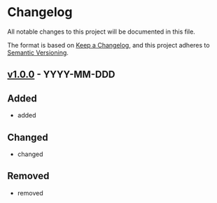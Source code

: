 # Changelog

<!-- markdownlint-disable MD024 -->

All notable changes to this project will be documented in this file.

The format is based on [Keep a Changelog](https://keepachangelog.com/en/1.0.0/),
and this project adheres to [Semantic Versioning](https://semver.org/spec/v2.0.0.html).

## [v1.0.0] - YYYY-MM-DDD

## Added

- added

## Changed

- changed

## Removed

- removed

<!-- TODO: @memes - fix links
[v1.0.1]: https://github.com/memes/google-f5-preflight-checklist/compare/v1.0.0...v1.0.1
-->
[v1.0.0]: https://github.com/memes/google-f5-preflight-checklist/releases/tag/v1.0.0
